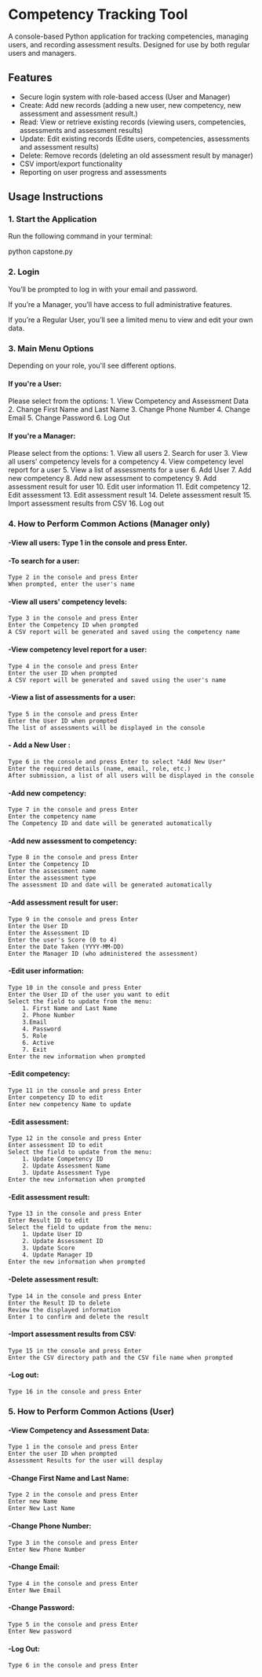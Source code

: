 # Competency Tracking Tool

A console-based Python application for tracking competencies, managing users, and recording assessment results. Designed for use by both regular users and managers.

## Features

- Secure login system with role-based access (User and Manager)
- Create: Add new records (adding a new user, new competency, new assessment and assessment result.)
- Read: View or retrieve existing records (viewing users, competencies, assessments and assessment results)
- Update: Edit existing records (Edite users, competencies, assessments and assessment results)
- Delete: Remove records (deleting an old assessment result by manager)
- CSV import/export functionality
- Reporting on user progress and assessments

## Usage Instructions

### 1. Start the Application

Run the following command in your terminal:

python capstone.py

### 2. Login

You’ll be prompted to log in with your email and password.

If you’re a Manager, you’ll have access to full administrative features.

If you’re a Regular User, you’ll see a limited menu to view and edit your own data.

### 3. Main Menu Options
Depending on your role, you'll see different options.

#### If you're a User:
Please select from the options:
    1. View Competency and Assessment Data
    2. Change First Name and Last Name
    3. Change Phone Number
    4. Change Email
    5. Change Password
    6. Log Out

#### If you're a Manager:
Please select from the options:
    1. View all users
    2. Search for user
    3. View all users' competency levels for a competency
    4. View competency level report for a user
    5. View a list of assessments for a user
    6. Add User
    7. Add new competency
    8. Add new assessment to competency
    9. Add assessment result for user
    10. Edit user information
    11. Edit competency
    12. Edit assessment
    13. Edit assessment result
    14. Delete assessment result
    15. Import assessment results from CSV
    16. Log out

### 4. How to Perform Common Actions (Manager only)
#### -View all users: Type 1 in the console and press Enter. 
#### -To search for a user:
    Type 2 in the console and press Enter
    When prompted, enter the user's name 
#### -View all users' competency levels:
    Type 3 in the console and press Enter
    Enter the Competency ID when prompted
    A CSV report will be generated and saved using the competency name
#### -View competency level report for a user:
    Type 4 in the console and press Enter
    Enter the user ID when prompted
    A CSV report will be generated and saved using the user's name
#### -View a list of assessments for a user:
    Type 5 in the console and press Enter
    Enter the User ID when prompted
    The list of assessments will be displayed in the console
#### - Add a New User :
    Type 6 in the console and press Enter to select "Add New User"
    Enter the required details (name, email, role, etc.)    
    After submission, a list of all users will be displayed in the console
#### -Add new competency:
    Type 7 in the console and press Enter
    Enter the competency name 
    The Competency ID and date will be generated automatically
#### -Add new assessment to competency:
    Type 8 in the console and press Enter
    Enter the Competency ID
    Enter the assessment name
    Enter the assessment type  
    The assessment ID and date will be generated automatically
#### -Add assessment result for user:
    Type 9 in the console and press Enter
    Enter the User ID
    Enter the Assessment ID
    Enter the user's Score (0 to 4)
    Enter the Date Taken (YYYY-MM-DD)
    Enter the Manager ID (who administered the assessment)
#### -Edit user information:
    Type 10 in the console and press Enter
    Enter the User ID of the user you want to edit
    Select the field to update from the menu:
        1. First Name and Last Name
        2. Phone Number
        3.Email
        4. Password
        5. Role
        6. Active
        7. Exit
    Enter the new information when prompted
#### -Edit competency:
    Type 11 in the console and press Enter
    Enter competency ID to edit
    Enter new competency Name to update
#### -Edit assessment:
    Type 12 in the console and press Enter
    Enter assessment ID to edit
    Select the field to update from the menu:    
        1. Update Competency ID
        2. Update Assessment Name
        3. Update Assessment Type
    Enter the new information when prompted
#### -Edit assessment result:
    Type 13 in the console and press Enter
    Enter Result ID to edit
    Select the field to update from the menu:
        1. Update User ID
        2. Update Assessment ID
        3. Update Score
        4. Update Manager ID
    Enter the new information when prompted
#### -Delete assessment result:
    Type 14 in the console and press Enter
    Enter the Result ID to delete
    Review the displayed information
    Enter 1 to confirm and delete the result
#### -Import assessment results from CSV:
    Type 15 in the console and press Enter
    Enter the CSV directory path and the CSV file name when prompted
#### -Log out:
    Type 16 in the console and press Enter

### 5. How to Perform Common Actions (User)
#### -View Competency and Assessment Data:
    Type 1 in the console and press Enter
    Enter the user ID when prompted
    Assessment Results for the user will desplay
#### -Change First Name and Last Name:
    Type 2 in the console and press Enter
    Enter new Name
    Enter New Last Name
#### -Change Phone Number:
    Type 3 in the console and press Enter
    Enter New Phone Number
#### -Change Email:
    Type 4 in the console and press Enter
    Enter Nwe Email
#### -Change Password:
    Type 5 in the console and press Enter
    Enter New password
#### -Log Out:
    Type 6 in the console and press Enter



